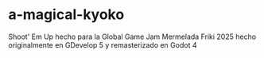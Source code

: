 # a-magical-kyoko
Shoot' Em Up hecho para la Global Game Jam Mermelada Friki 2025 hecho originalmente en GDevelop 5 y remasterizado en Godot 4
